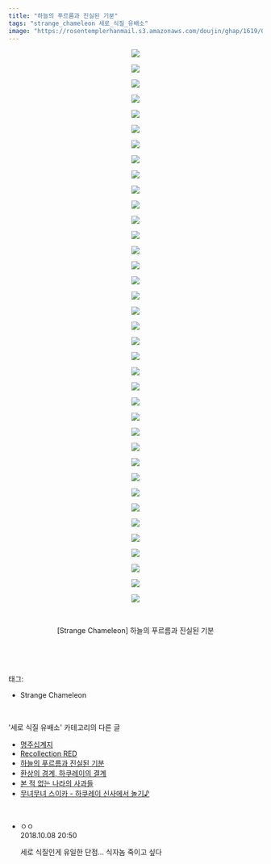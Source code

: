 ```yaml
---
title: "하늘의 푸르름과 진실된 기분"
tags: "strange_chameleon 세로_식질_유배소"
image: "https://rosentemplerhanmail.s3.amazonaws.com/doujin/ghap/1619/001.jpg"
---
```

<div class="article">
<p style="text-align: center; clear: none; float: none;"><img src="{{ site.imgserver11 }}/ghap/1619/001.jpg"/></p>
<p style="text-align: center; clear: none; float: none;"><img src="{{ site.imgserver11 }}/ghap/1619/002.jpg"/></p>
<p style="text-align: center; clear: none; float: none;"><img src="{{ site.imgserver11 }}/ghap/1619/003.jpg"/></p>
<p style="text-align: center; clear: none; float: none;"><img src="{{ site.imgserver11 }}/ghap/1619/004.jpg"/></p>
<p style="text-align: center; clear: none; float: none;"><img src="{{ site.imgserver11 }}/ghap/1619/005.jpg"/></p>
<p style="text-align: center; clear: none; float: none;"><img src="{{ site.imgserver11 }}/ghap/1619/006.jpg"/></p>
<p style="text-align: center; clear: none; float: none;"><img src="{{ site.imgserver11 }}/ghap/1619/007.jpg"/></p>
<p style="text-align: center; clear: none; float: none;"><img src="{{ site.imgserver11 }}/ghap/1619/008.jpg"/></p>
<p style="text-align: center; clear: none; float: none;"><img src="{{ site.imgserver11 }}/ghap/1619/009.jpg"/></p>
<p style="text-align: center; clear: none; float: none;"><img src="{{ site.imgserver11 }}/ghap/1619/010.jpg"/></p>
<p style="text-align: center; clear: none; float: none;"><img src="{{ site.imgserver11 }}/ghap/1619/011.jpg"/></p>
<p style="text-align: center; clear: none; float: none;"><img src="{{ site.imgserver11 }}/ghap/1619/012.jpg"/></p>
<p style="text-align: center; clear: none; float: none;"><img src="{{ site.imgserver11 }}/ghap/1619/013.jpg"/></p>
<p style="text-align: center; clear: none; float: none;"><img src="{{ site.imgserver11 }}/ghap/1619/014.jpg"/></p>
<p style="text-align: center; clear: none; float: none;"><img src="{{ site.imgserver11 }}/ghap/1619/015.jpg"/></p>
<p style="text-align: center; clear: none; float: none;"><img src="{{ site.imgserver11 }}/ghap/1619/016.jpg"/></p>
<p style="text-align: center; clear: none; float: none;"><img src="{{ site.imgserver11 }}/ghap/1619/017.jpg"/></p>
<p style="text-align: center; clear: none; float: none;"><img src="{{ site.imgserver11 }}/ghap/1619/018.jpg"/></p>
<p style="text-align: center; clear: none; float: none;"><img src="{{ site.imgserver11 }}/ghap/1619/019.jpg"/></p>
<p style="text-align: center; clear: none; float: none;"><img src="{{ site.imgserver11 }}/ghap/1619/020.jpg"/></p>
<p style="text-align: center; clear: none; float: none;"><img src="{{ site.imgserver11 }}/ghap/1619/021.jpg"/></p>
<p style="text-align: center; clear: none; float: none;"><img src="{{ site.imgserver11 }}/ghap/1619/022.jpg"/></p>
<p style="text-align: center; clear: none; float: none;"><img src="{{ site.imgserver11 }}/ghap/1619/023.jpg"/></p>
<p style="text-align: center; clear: none; float: none;"><img src="{{ site.imgserver11 }}/ghap/1619/024.jpg"/></p>
<p style="text-align: center; clear: none; float: none;"><img src="{{ site.imgserver11 }}/ghap/1619/025.jpg"/></p>
<p style="text-align: center; clear: none; float: none;"><img src="{{ site.imgserver11 }}/ghap/1619/026.jpg"/></p>
<p style="text-align: center; clear: none; float: none;"><img src="{{ site.imgserver11 }}/ghap/1619/027.jpg"/></p>
<p style="text-align: center; clear: none; float: none;"><img src="{{ site.imgserver11 }}/ghap/1619/028.jpg"/></p>
<p style="text-align: center; clear: none; float: none;"><img src="{{ site.imgserver11 }}/ghap/1619/029.jpg"/></p>
<p style="text-align: center; clear: none; float: none;"><img src="{{ site.imgserver11 }}/ghap/1619/030.jpg"/></p>
<p style="text-align: center; clear: none; float: none;"><img src="{{ site.imgserver11 }}/ghap/1619/031.jpg"/></p>
<p style="text-align: center; clear: none; float: none;"><img src="{{ site.imgserver11 }}/ghap/1619/032.jpg"/></p>
<p style="text-align: center; clear: none; float: none;"><img src="{{ site.imgserver11 }}/ghap/1619/033.jpg"/></p>
<p style="text-align: center; clear: none; float: none;"><img src="{{ site.imgserver11 }}/ghap/1619/034.jpg"/></p>
<p style="text-align: center; clear: none; float: none;"><img src="{{ site.imgserver11 }}/ghap/1619/035.jpg"/></p>
<p style="text-align: center; clear: none; float: none;"><img src="{{ site.imgserver11 }}/ghap/1619/036.jpg"/></p>
<p style="text-align: center; clear: none; float: none;"><img src="{{ site.imgserver11 }}/ghap/1619/037.jpg"/></p>
<p style="text-align: center; clear: none; float: none;"><br/></p>
<p style="text-align: center; clear: none; float: none;">[Strange Chameleon] 하늘의 푸르름과 진실된 기분</p>
<p><br/></p>
</div><br/>
<div class="tagTrail">
<p>태그: </p>
<ul>
<li>Strange Chameleon</li>
</ul>
</div><br/>
<div class="another">
<p>'세로 식질 유배소' 카테고리의 다른 글</p>
<ul>
<li><a href="/ghap_1691">명주십계지</a></li>
<li><a href="/ghap_1668">Recollection RED</a></li>
<li><a href="/ghap_1619">하늘의 푸르름과 진실된 기분</a></li>
<li><a href="/ghap_1589">환상의 경계, 하쿠레이의 결계</a></li>
<li><a href="/ghap_1534">본 적 없는 나라의 사과들</a></li>
<li><a href="/ghap_1518">무녀무녀 스이카 - 하쿠레이 신사에서 놀기♪</a></li>
</ul>
</div><br/>
<div class="cb_module cb_fluid">
<div class="cb_wrt cb_profile">
<div class="comment">
<ul>
<li class="cb_thumb_off" id="comment15348768">
<div class="cb_comment_area">
<div class="cb_info_area">
<div class="cb_section">
<span class="cb_nick_name">ㅇㅇ</span>
</div>
<div class="cb_section">
<span class="cb_date">2018.10.08 20:50 </span>
</div>
</div>
<div class="cb_dsc_comment">
<p class="cb_dsc">
											세로 식질인게 유일한 단점... 식자놈 죽이고 싶다
										</p>
</div>
</div></li>
</ul>
</div>
</div><!-- commentList close -->
</div><br/>
